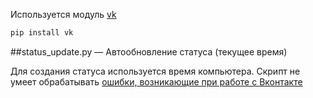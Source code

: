 ﻿Используется модуль [vk](https://github.com/dimka665/vk)
```bash
pip install vk
```

##status_update.py — Автообновление статуса (текущее время)

Для создания статуса используется время компьютера. Скрипт не умеет обрабатывать [ошибки, возникающие при работе с Вконтакте](https://vk.com/dev/errors)
